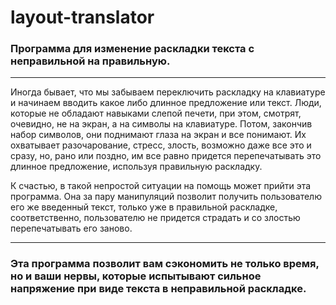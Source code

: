 # layout-translator
### Программа для изменение раскладки текста с неправильной на правильную.
***
Иногда бывает, что мы забываем переключить раскладку на клавиатуре и начинаем вводить какое либо длинное предложение или текст. Люди, которые не обладают навыками слепой печети, при этом, смотрят, очевидно, не на экран, а на символы на клавиатуре. Потом, закончив набор символов, они поднимают глаза на экран и все понимают. Их охватывает разочарование, стресс, злость, возможно даже все это и сразу, но, рано или поздно, им все равно придется перепечатывать это длинное предложение, используя правильную раскладку.

К счастью, в такой непростой ситуации на помощь может прийти эта программа. Она за пару манипуляций позволит получить пользователю его же введенный текст, только уже в правильной раскладке, соответственно, пользователю не придется страдать и со злостью перепечатывать его заново. 
***
### Эта программа позволит вам сэкономить не только время, но и ваши нервы, которые испытывают сильное напряжение при виде текста в неправильной раскладке.

